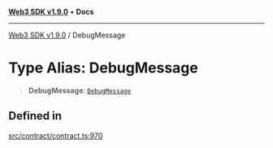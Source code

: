 [**Web3 SDK v1.9.0**](../README.md) • **Docs**

***

[Web3 SDK v1.9.0](../globals.md) / DebugMessage

# Type Alias: DebugMessage

> **DebugMessage**: [`DebugMessage`](../namespaces/node/interfaces/DebugMessage.md)

## Defined in

[src/contract/contract.ts:970](https://github.com/Mystic-Nayy/alephium-web3/blob/c1afd789a197ce5fe21f08c2965942090157c33d/packages/web3/src/contract/contract.ts#L970)
